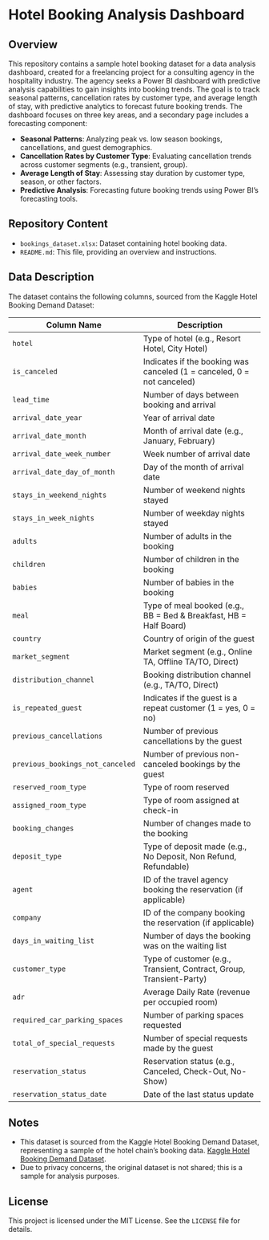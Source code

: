 # Hotel Booking Analysis Dashboard

## Overview

This repository contains a sample hotel booking dataset for a data analysis dashboard, created for a freelancing project for a consulting agency in the hospitality industry. The agency seeks a Power BI dashboard with predictive analysis capabilities to gain insights into booking trends. The goal is to track seasonal patterns, cancellation rates by customer type, and average length of stay, with predictive analytics to forecast future booking trends. The dashboard focuses on three key areas, and a secondary page includes a forecasting component:

- **Seasonal Patterns**: Analyzing peak vs. low season bookings, cancellations, and guest demographics.
- **Cancellation Rates by Customer Type**: Evaluating cancellation trends across customer segments (e.g., transient, group).
- **Average Length of Stay**: Assessing stay duration by customer type, season, or other factors.
- **Predictive Analysis**: Forecasting future booking trends using Power BI’s forecasting tools.

## Repository Content

- `bookings_dataset.xlsx`: Dataset containing hotel booking data.
- `README.md`: This file, providing an overview and instructions.

## Data Description

The dataset contains the following columns, sourced from the Kaggle Hotel Booking Demand Dataset:

| Column Name                      | Description                                                                 |
|----------------------------------|-----------------------------------------------------------------------------|
| `hotel`                          | Type of hotel (e.g., Resort Hotel, City Hotel)                              |
| `is_canceled`                    | Indicates if the booking was canceled (1 = canceled, 0 = not canceled)      |
| `lead_time`                      | Number of days between booking and arrival                                 |
| `arrival_date_year`              | Year of arrival date                                                       |
| `arrival_date_month`             | Month of arrival date (e.g., January, February)                             |
| `arrival_date_week_number`       | Week number of arrival date                                                |
| `arrival_date_day_of_month`      | Day of the month of arrival date                                           |
| `stays_in_weekend_nights`        | Number of weekend nights stayed                                            |
| `stays_in_week_nights`           | Number of weekday nights stayed                                            |
| `adults`                         | Number of adults in the booking                                            |
| `children`                       | Number of children in the booking                                          |
| `babies`                         | Number of babies in the booking                                            |
| `meal`                           | Type of meal booked (e.g., BB = Bed & Breakfast, HB = Half Board)          |
| `country`                        | Country of origin of the guest                                             |
| `market_segment`                 | Market segment (e.g., Online TA, Offline TA/TO, Direct)                    |
| `distribution_channel`           | Booking distribution channel (e.g., TA/TO, Direct)                         |
| `is_repeated_guest`              | Indicates if the guest is a repeat customer (1 = yes, 0 = no)              |
| `previous_cancellations`         | Number of previous cancellations by the guest                               |
| `previous_bookings_not_canceled` | Number of previous non-canceled bookings by the guest                      |
| `reserved_room_type`             | Type of room reserved                                                      |
| `assigned_room_type`             | Type of room assigned at check-in                                          |
| `booking_changes`                | Number of changes made to the booking                                      |
| `deposit_type`                   | Type of deposit made (e.g., No Deposit, Non Refund, Refundable)            |
| `agent`                          | ID of the travel agency booking the reservation (if applicable)            |
| `company`                        | ID of the company booking the reservation (if applicable)                  |
| `days_in_waiting_list`           | Number of days the booking was on the waiting list                         |
| `customer_type`                  | Type of customer (e.g., Transient, Contract, Group, Transient-Party)       |
| `adr`                            | Average Daily Rate (revenue per occupied room)                             |
| `required_car_parking_spaces`    | Number of parking spaces requested                                         |
| `total_of_special_requests`      | Number of special requests made by the guest                               |
| `reservation_status`             | Reservation status (e.g., Canceled, Check-Out, No-Show)                    |
| `reservation_status_date`        | Date of the last status update                                             |


## Notes

- This dataset is sourced from the Kaggle Hotel Booking Demand Dataset, representing a sample of the hotel chain’s booking data. [Kaggle Hotel Booking Demand Dataset](https://www.kaggle.com/datasets/jessemostipak/hotel-booking-demand/data).
- Due to privacy concerns, the original dataset is not shared; this is a sample for analysis purposes.

## License

This project is licensed under the MIT License. See the `LICENSE` file for details.
